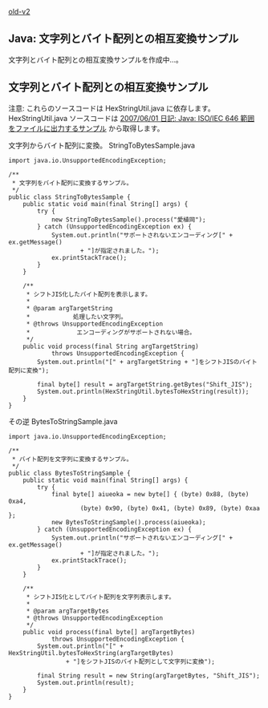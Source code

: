 [old-v2](ig070602-orig.html)

## Java: 文字列とバイト配列との相互変換サンプル

文字列とバイト配列との相互変換サンプルを作成中…。


## 文字列とバイト配列との相互変換サンプル

注意: これらのソースコードは HexStringUtil.java に依存します。HexStringUtil.java ソースコードは  [2007/06/01 日記: Java: ISO/IEC 646 範囲をファイルに出力するサンプル](ig070601.html) から取得します。

文字列からバイト配列に変換。
StringToBytesSample.java

      
```
import java.io.UnsupportedEncodingException;

/**
 * 文字列をバイト配列に変換するサンプル。
 */
public class StringToBytesSample {
    public static void main(final String[] args) {
        try {
            new StringToBytesSample().process("愛植岡");
        } catch (UnsupportedEncodingException ex) {
            System.out.println("サポートされないエンコーディング[" + ex.getMessage()
                    + "]が指定されました。");
            ex.printStackTrace();
        }
    }

    /**
     * シフトJIS化したバイト配列を表示します。
     * 
     * @param argTargetString
     *            処理したい文字列。
     * @throws UnsupportedEncodingException
     *             エンコーディングがサポートされない場合。
     */
    public void process(final String argTargetString)
            throws UnsupportedEncodingException {
        System.out.println("[" + argTargetString + "]をシフトJISのバイト配列に変換");

        final byte[] result = argTargetString.getBytes("Shift_JIS");
        System.out.println(HexStringUtil.bytesToHexString(result));
    }
}
```

      

その逆
BytesToStringSample.java

      
```
import java.io.UnsupportedEncodingException;

/**
 * バイト配列を文字列に変換するサンプル。
 */
public class BytesToStringSample {
    public static void main(final String[] args) {
        try {
            final byte[] aiueoka = new byte[] { (byte) 0x88, (byte) 0xa4,
                    (byte) 0x90, (byte) 0x41, (byte) 0x89, (byte) 0xaa };
            new BytesToStringSample().process(aiueoka);
        } catch (UnsupportedEncodingException ex) {
            System.out.println("サポートされないエンコーディング[" + ex.getMessage()
                    + "]が指定されました。");
            ex.printStackTrace();
        }
    }

    /**
     * シフトJIS化としてバイト配列を文字列表示します。
     * 
     * @param argTargetBytes
     * @throws UnsupportedEncodingException
     */
    public void process(final byte[] argTargetBytes)
            throws UnsupportedEncodingException {
        System.out.println("[" + HexStringUtil.bytesToHexString(argTargetBytes)
                + "]をシフトJISのバイト配列として文字列に変換");

        final String result = new String(argTargetBytes, "Shift_JIS");
        System.out.println(result);
    }
}
```